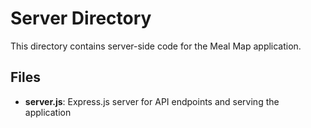 # Server Directory

This directory contains server-side code for the Meal Map application.

## Files

- **server.js**: Express.js server for API endpoints and serving the application